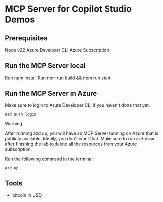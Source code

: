 # MCP Server for Copilot Studio Demos

## Prerequisites
Node v22
Azure Developer CLI
Azure Subscription

## Run the MCP Server local
Run npm install
Run npm run build && npm run start

## Run the MCP Server in Azure
Make sure to login to Azure Developer CLI if you haven't done that yet.

```
azd auth login
```

> [!WARNING]  
> After running azd up, you will have an MCP Server running on Azure that is publicly available.
> Ideally, you don't want that.
> Make sure to run ```azd down``` after finishing the lab to delete all the resources from your Azure subscription.

Run the following command in the terminal:
```
azd up
```

## Tools 
- bitcoin in USD
